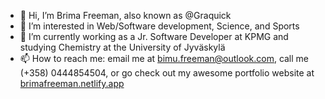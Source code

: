 - 👋 Hi, I’m Brima Freeman, also known as @Graquick
- 👀 I’m interested in Web/Software development, Science, and Sports
- 🌱 I’m currently working as a Jr. Software Developer at KPMG and studying Chemistry at the University of Jyväskylä
- 📫 How to reach me: email me at bimu.freeman@outlook.com, call me (+358) 0444854504, or go check out my awesome portfolio website at [brimafreeman.netlify.app](https://brimafreeman.netlify.app/)

<!---
Graquick/Graquick is a ✨ special ✨ repository because its `README.md` (this file) appears on your GitHub profile.
You can click the Preview link to take a look at your changes.
--->
